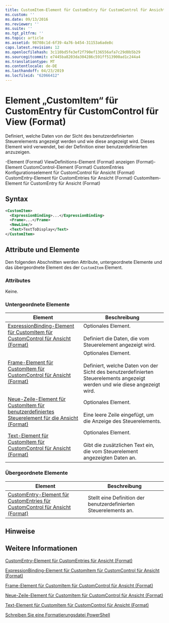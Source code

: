 ```yaml
---
title: CustomItem-Element für CustomEntry für CustomControl für Ansicht (Format) | Microsoft-Dokumentation
ms.custom: ''
ms.date: 09/13/2016
ms.reviewer: ''
ms.suite: ''
ms.tgt_pltfrm: ''
ms.topic: article
ms.assetid: 98708c1d-6f39-4a76-b454-31153a6ade8c
caps.latest.revision: 12
ms.openlocfilehash: 3c110bd5fe3ef2f790ef136556afa7c29d0b5b29
ms.sourcegitcommit: e7445ba8203da304286c591ff513900ad1c244a4
ms.translationtype: MT
ms.contentlocale: de-DE
ms.lasthandoff: 04/23/2019
ms.locfileid: "62066412"
---
```

# <a name="customitem-element-for-customentry-for-customcontrol-for-view-format"></a>Element „CustomItem“ für CustomEntry für CustomControl für View (Format)

Definiert, welche Daten von der Sicht des benutzerdefinierten Steuerelements angezeigt werden und wie diese angezeigt wird. Dieses Element wird verwendet, bei der Definition einer benutzerdefinierten anzuzeigen.

-Element (Format) ViewDefinitions-Element (Format) anzeigen (Format)-Element CustomControl-Element (Format) CustomEntries Konfigurationselement für CustomControl für Ansicht (Format) CustomEntry-Element für CustomEntries für Ansicht (Format) CustomItem-Element für CustomEntry für Ansicht (Format)

## <a name="syntax"></a>Syntax

```xml
<CustomItem>
  <ExpressionBinding>...</ExpressionBinding>
  <Frame>...</Frame>
  <NewLine/>
  <Text>TextToDisplay</Text>
</CustomItem>
```

## <a name="attributes-and-elements"></a>Attribute und Elemente

Den folgenden Abschnitten werden Attribute, untergeordnete Elemente und das übergeordnete Element des der `CustomItem` Element.

### <a name="attributes"></a>Attributes

Keine.

### <a name="child-elements"></a>Untergeordnete Elemente

|Element|Beschreibung|
|-------------|-----------------|
|[ExpressionBinding-Element für CustomItem für CustomControl für Ansicht (Format)](./expressionbinding-element-for-customitem-for-customcontrol-for-view-format.md)|Optionales Element.<br /><br /> Definiert die Daten, die vom Steuerelement angezeigt wird.|
|[Frame-Element für CustomItem für CustomControl für Ansicht (Format)](./frame-element-for-customitem-for-customcontrol-for-view-format.md)|Optionales Element.<br /><br /> Definiert, welche Daten von der Sicht des benutzerdefinierten Steuerelements angezeigt werden und wie diese angezeigt wird.|
|[Neue-Zeile-Element für CustomItem für benutzerdefiniertes Steuerelement für die Ansicht (Format)](./newline-element-for-customitem-for-customcontrol-for-view-format.md)|Optionales Element.<br /><br /> Eine leere Zeile eingefügt, um die Anzeige des Steuerelements.|
|[Text-Element für CustomItem für CustomControl für Ansicht (Format)](./text-element-for-customitem-for-customview-for-view-format.md)|Optionales Element.<br /><br /> Gibt die zusätzlichen Text ein, die vom Steuerelement angezeigten Daten an.|

### <a name="parent-elements"></a>Übergeordnete Elemente

|Element|Beschreibung|
|-------------|-----------------|
|[CustomEntry-Element für CustomEntries für CustomControl für Ansicht (Format)](./customentry-element-for-customentries-for-customcontrol-for-view-format.md)|Stellt eine Definition der benutzerdefinierten Steuerelements an.|

## <a name="remarks"></a>Hinweise

## <a name="see-also"></a>Weitere Informationen

[CustomEntry-Element für CustomEntries für Ansicht (Format)](./customentry-element-for-customentries-for-customcontrol-for-view-format.md)

[ExpressionBinding-Element für CustomItem für CustomControl für Ansicht (Format)](./expressionbinding-element-for-customitem-for-customcontrol-for-view-format.md)

[Frame-Element für CustomItem für CustomControl für Ansicht (Format)](./frame-element-for-customitem-for-customcontrol-for-view-format.md)

[Neue-Zeile-Element für CustomItem für CustomControl für Ansicht (Format)](./newline-element-for-customitem-for-customcontrol-for-view-format.md)

[Text-Element für CustomItem für CustomControl für Ansicht (Format)](./text-element-for-customitem-for-customview-for-view-format.md)

[Schreiben Sie eine Formatierungsdatei PowerShell](./writing-a-powershell-formatting-file.md)
